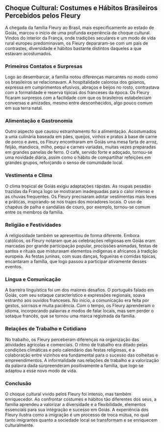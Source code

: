 ## Choque Cultural: Costumes e Hábitos Brasileiros Percebidos pelos Fleury

A chegada da família Fleury ao Brasil, mais especificamente ao estado de Goiás, marcou o início de uma profunda experiência de choque cultural. Vindos do interior da França, onde tradições seculares e um modo de vida rural europeu predominavam, os Fleury depararam-se com um país de contrastes, diversidade e hábitos bastante distintos daqueles a que estavam acostumados.

### Primeiros Contatos e Surpresas

Logo ao desembarcar, a família notou diferenças marcantes no modo como os brasileiros se relacionavam. A hospitalidade calorosa dos goianos, expressa em cumprimentos efusivos, abraços e beijos no rosto, contrastava com a formalidade e reserva típicas dos franceses da época. Os Fleury ficaram surpresos com a facilidade com que os brasileiros estabeleciam conversas e amizades, mesmo entre desconhecidos, algo pouco comum em sua terra natal.

### Alimentação e Gastronomia

Outro aspecto que causou estranhamento foi a alimentação. Acostumados a uma culinária baseada em pães, queijos, vinhos e pratos à base de carne de porco e aves, os Fleury encontraram em Goiás uma mesa farta de arroz, feijão, mandioca, milho, pequi e carnes variadas, muitas vezes preparadas em grandes panelas de ferro. O café, servido forte e adoçado, tornou-se uma novidade diária, assim como o hábito de compartilhar refeições em grandes grupos, reforçando o senso de comunidade local.

### Vestimenta e Clima

O clima tropical de Goiás exigiu adaptações rápidas. As roupas pesadas trazidas da França logo se mostraram inadequadas para o calor intenso e as chuvas frequentes. Os Fleury precisaram adotar vestimentas mais leves e práticas, inspirando-se nos trajes dos moradores locais. O uso de chapéus de palha e sandálias de couro, por exemplo, tornou-se comum entre os membros da família.

### Religião e Festividades

A religiosidade também se apresentou de forma diferente. Embora católicos, os Fleury notaram que as celebrações religiosas em Goiás eram marcadas por grande participação popular, procissões animadas, festas de santos e rituais que misturavam elementos indígenas e africanos à tradição europeia. As festas juninas, com suas danças, fogueiras e comidas típicas, encantaram a família, que logo passou a participar ativamente desses eventos.

### Língua e Comunicação

A barreira linguística foi um dos maiores desafios. O português falado em Goiás, com seu sotaque característico e expressões regionais, soava estranho aos ouvidos franceses. No início, a comunicação era feita por gestos, sorrisos e muita paciência. Com o tempo, os Fleury aprenderam o idioma, incorporando palavras e modos de falar locais, mas sem perder o sotaque francês, que se tornou uma marca registrada da família.

### Relações de Trabalho e Cotidiano

No trabalho, os Fleury perceberam diferenças na organização das atividades agrícolas e comerciais. O ritmo de trabalho era ditado pelas condições climáticas e pelo calendário das festas religiosas, e a colaboração entre vizinhos era fundamental para o sucesso das colheitas e empreendimentos. A informalidade nas relações de trabalho e a valorização da palavra dada surpreenderam positivamente a família, que logo se adaptou a esse novo modo de vida.

### Conclusão

O choque cultural vivido pelos Fleury foi intenso, mas também enriquecedor. Ao confrontar costumes e hábitos tão diferentes dos seus, a família aprendeu a valorizar a diversidade e a flexibilidade, elementos essenciais para sua integração e sucesso em Goiás. A experiência dos Fleury ilustra como a imigração é um processo de troca mútua, no qual tanto imigrantes quanto a sociedade local se transformam e se enriquecem culturalmente.